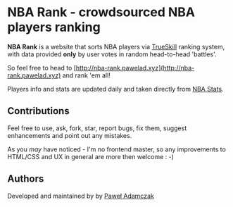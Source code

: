 # NBA Rank - crowdsourced NBA players ranking
**NBA Rank** is a website that sorts NBA players via [TrueSkill](http://research.microsoft.com/en-us/projects/trueskill/)
ranking system, with data provided **only** by user votes in random head-to-head 'battles'.

So feel free to head to [http://nba-rank.pawelad.xyz](http://nba-rank.pawelad.xyz) and rank 'em all!

Players info and stats are updated daily and taken directly from [NBA Stats](http://stats.nba.com/).

## Contributions
Feel free to use, ask, fork, star, report bugs, fix them,
suggest enhancements and point out any mistakes.

As you *may* have noticed - I'm no frontend master,
so any improvements to HTML/CSS and UX in general are more then welcome : -)

## Authors
Developed and maintained by by [Paweł Adamczak](https://github.com/pawelad)
